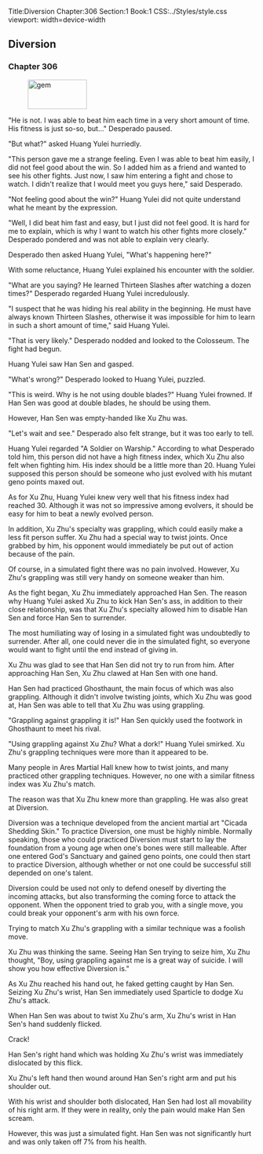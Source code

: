 Title:Diversion 
Chapter:306 
Section:1 
Book:1 
CSS:../Styles/style.css 
viewport: width=device-width
  
## Diversion
### Chapter 306
  
<figure>
	<img src="../Images/gem.gif" alt="gem" id="gem" width="120" height="60" />
</figure>
  

  
"He is not. I was able to beat him each time in a very short amount of time. His fitness is just so-so, but…" Desperado paused.

"But what?" asked Huang Yulei hurriedly.

"This person gave me a strange feeling. Even I was able to beat him easily, I did not feel good about the win. So I added him as a friend and wanted to see his other fights. Just now, I saw him entering a fight and chose to watch. I didn't realize that I would meet you guys here," said Desperado.

"Not feeling good about the win?" Huang Yulei did not quite understand what he meant by the expression.

"Well, I did beat him fast and easy, but I just did not feel good. It is hard for me to explain, which is why I want to watch his other fights more closely." Desperado pondered and was not able to explain very clearly.

Desperado then asked Huang Yulei, "What's happening here?"

With some reluctance, Huang Yulei explained his encounter with the soldier.

"What are you saying? He learned Thirteen Slashes after watching a dozen times?" Desperado regarded Huang Yulei incredulously.

"I suspect that he was hiding his real ability in the beginning. He must have always known Thirteen Slashes, otherwise it was impossible for him to learn in such a short amount of time," said Huang Yulei.

"That is very likely." Desperado nodded and looked to the Colosseum. The fight had begun.

Huang Yulei saw Han Sen and gasped.

"What's wrong?" Desperado looked to Huang Yulei, puzzled.

"This is weird. Why is he not using double blades?" Huang Yulei frowned. If Han Sen was good at double blades, he should be using them.

However, Han Sen was empty-handed like Xu Zhu was.

"Let's wait and see." Desperado also felt strange, but it was too early to tell.

Huang Yulei regarded "A Soldier on Warship." According to what Desperado told him, this person did not have a high fitness index, which Xu Zhu also felt when fighting him. His index should be a little more than 20. Huang Yulei supposed this person should be someone who just evolved with his mutant geno points maxed out.

As for Xu Zhu, Huang Yulei knew very well that his fitness index had reached 30. Although it was not so impressive among evolvers, it should be easy for him to beat a newly evolved person.

In addition, Xu Zhu's specialty was grappling, which could easily make a less fit person suffer. Xu Zhu had a special way to twist joints. Once grabbed by him, his opponent would immediately be put out of action because of the pain.

Of course, in a simulated fight there was no pain involved. However, Xu Zhu's grappling was still very handy on someone weaker than him.

As the fight began, Xu Zhu immediately approached Han Sen. The reason why Huang Yulei asked Xu Zhu to kick Han Sen's ass, in addition to their close relationship, was that Xu Zhu's specialty allowed him to disable Han Sen and force Han Sen to surrender.

The most humiliating way of losing in a simulated fight was undoubtedly to surrender. After all, one could never die in the simulated fight, so everyone would want to fight until the end instead of giving in.

Xu Zhu was glad to see that Han Sen did not try to run from him. After approaching Han Sen, Xu Zhu clawed at Han Sen with one hand.

Han Sen had practiced Ghosthaunt, the main focus of which was also grappling. Although it didn't involve twisting joints, which Xu Zhu was good at, Han Sen was able to tell that Xu Zhu was using grappling.

"Grappling against grappling it is!" Han Sen quickly used the footwork in Ghosthaunt to meet his rival.

"Using grappling against Xu Zhu? What a dork!" Huang Yulei smirked. Xu Zhu's grappling techniques were more than it appeared to be.

Many people in Ares Martial Hall knew how to twist joints, and many practiced other grappling techniques. However, no one with a similar fitness index was Xu Zhu's match.

The reason was that Xu Zhu knew more than grappling. He was also great at Diversion.

Diversion was a technique developed from the ancient martial art "Cicada Shedding Skin." To practice Diversion, one must be highly nimble. Normally speaking, those who could practiced Diversion must start to lay the foundation from a young age when one's bones were still malleable. After one entered God's Sanctuary and gained geno points, one could then start to practice Diversion, although whether or not one could be successful still depended on one's talent.

Diversion could be used not only to defend oneself by diverting the incoming attacks, but also transforming the coming force to attack the opponent. When the opponent tried to grab you, with a single move, you could break your opponent's arm with his own force.

Trying to match Xu Zhu's grappling with a similar technique was a foolish move.

Xu Zhu was thinking the same. Seeing Han Sen trying to seize him, Xu Zhu thought, "Boy, using grappling against me is a great way of suicide. I will show you how effective Diversion is."

As Xu Zhu reached his hand out, he faked getting caught by Han Sen. Seizing Xu Zhu's wrist, Han Sen immediately used Sparticle to dodge Xu Zhu's attack.

When Han Sen was about to twist Xu Zhu's arm, Xu Zhu's wrist in Han Sen's hand suddenly flicked.

Crack!

Han Sen's right hand which was holding Xu Zhu's wrist was immediately dislocated by this flick.

Xu Zhu's left hand then wound around Han Sen's right arm and put his shoulder out.

With his wrist and shoulder both dislocated, Han Sen had lost all movability of his right arm. If they were in reality, only the pain would make Han Sen scream.

However, this was just a simulated fight. Han Sen was not significantly hurt and was only taken off 7% from his health.